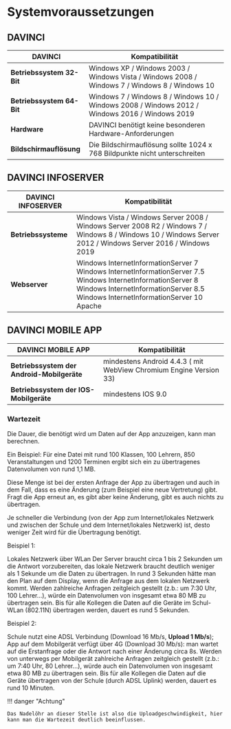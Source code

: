 # Systemvoraussetzungen

## DAVINCI

| DAVINCI| Kompatibilität|
| -- | -- |
| **Betriebssystem 32-Bit** | Windows XP / Windows 2003 / Windows Vista / Windows 2008 / Windows 7 / Windows 8 / Windows 10 |
| **Betriebssystem 64-Bit** | Windows 7 / Windows 8 / Windows 10 / Windows 2008 / Windows 2012 / Windows 2016 / Windows 2019|
| **Hardware** | DAVINCI benötigt keine besonderen Hardware-Anforderungen |
| **Bildschirmauflösung** | Die Bildschirmauflösung sollte 1024 x 768 Bildpunkte nicht unterschreiten |

## DAVINCI INFOSERVER

| DAVINCI INFOSERVER | Kompatibilität |
| -- | -- |
| **Betriebssysteme** | Windows Vista / Windows Server 2008 / Windows Server 2008 R2 / Windows 7 / Windows 8 / Windows 10 / Windows Server 2012 / Windows Server 2016 / Windows 2019 |
| **Webserver** | Windows InternetInformationServer 7<br/>Windows InternetInformationServer 7.5<br/> Windows InternetInformationServer 8<br/>Windows InternetInformationServer 8.5<br/>Windows InternetInformationServer 10<br/>Apache |

## DAVINCI MOBILE APP

| DAVINCI MOBILE APP| Kompatibilität|
| -- | -- |
| **Betriebssystem der Android-Mobilgeräte** | mindestens Android 4.4.3 ( mit WebView Chromium Engine Version 33) |
| **Betriebssystem der IOS-Mobilgeräte**| mindestens IOS 9.0|

### Wartezeit

Die Dauer, die benötigt wird um Daten auf der App anzuzeigen, kann man berechnen.

Ein Beispiel:
Für eine Datei mit rund 100 Klassen, 100 Lehrern, 850 Veranstaltungen und 1200 Terminen ergibt sich ein zu übertragenes Datenvolumen von rund 1,1 MB.

Diese Menge ist bei der ersten Anfrage der App zu übertragen und auch in dem Fall, dass es eine Änderung (zum Beispiel eine neue Vertretung) gibt. Fragt die App erneut an, es gibt aber keine Änderung, gibt es auch nichts zu übertragen.

Je schneller die Verbindung (von der App zum Internet/lokales Netzwerk und zwischen der Schule und dem Internet/lokales Netzwerk) ist, desto weniger Zeit wird für die Übertragung benötigt.

Beispiel 1:

Lokales Netzwerk über WLan
Der Server braucht circa 1 bis 2 Sekunden um die Antwort vorzubereiten, das lokale Netzwerk braucht deutlich weniger als 1 Sekunde um die Daten zu übertragen. In rund 3 Sekunden hätte man den Plan auf dem Display, wenn die Anfrage aus dem lokalen Netzwerk kommt.
Werden zahlreiche Anfragen zeitgleich gestellt (z.b.: um 7:30 Uhr, 100 Lehrer...), würde ein Datenvolumen von insgesamt etwa 80 MB zu übertragen sein. Bis für alle Kollegen die Daten auf die Geräte im Schul-WLan (802.11N) übertragen werden, dauert es rund 5 Sekunden.

Beispiel 2:

Schule nutzt eine ADSL Verbindung (Download 16 Mb/s, **Upload 1 Mb/s**); App auf dem Mobilgerät verfügt über 4G (Download 30 Mb/s): man wartet auf die Erstanfrage oder die Antwort nach einer Änderung circa 8s.
Werden von unterwegs per Mobilgerät zahlreiche Anfragen zeitgleich gestellt (z.b.: um 7:40 Uhr, 80 Lehrer...), würde auch ein Datenvolumen von insgesamt etwa 80 MB zu übertragen sein. Bis für alle Kollegen die Daten auf die Geräte übertragen von der Schule (durch ADSL Uplink) werden, dauert es rund 10 Minuten.

!!! danger "Achtung"

    Das Nadelöhr an dieser Stelle ist also die Uploadgeschwindigkeit, hier kann man die Wartezeit deutlich beeinflussen.
